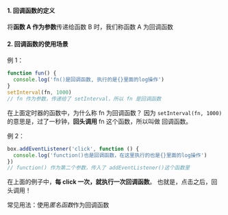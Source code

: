 #### 1. 回调函数的定义

将**函数 A 作为参数**传递给函数 B 时，我们称函数 A 为回调函数

#### 2. 回调函数的使用场景

例 1：

~~~javascript
function fun() {
  console.log('fn()是回调函数, 执行的是{}里面的log操作')
}
setInterval(fn, 1000)
// fn 作为参数，传递给了 setInterval，所以 fn 是回调函数
~~~

在上面定时器的函数中，为什么称 fn 为回调函数？
因为 `setInterval(fn, 1000)`的意思是，过了一秒钟，**回头调用** fn 这个函数，所以叫做 回调函数。

例 2：

~~~javascript
box.addEventListener('click', function () {
  console.log('function()也是回调函数，在这里执行的也是{}里面的log操作')
})
// function() 作为第二个参数，传入了 addEventListener()这个函数里
~~~

在上面的例子中，**每 click 一次，就执行一次回调函数**。
也就是，点击之后，回头调用！

常见用法：使用*匿名函数*作为回调函数